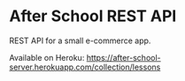 # After School REST API

REST API for a small e-commerce app. 

Available on Heroku: https://after-school-server.herokuapp.com/collection/lessons
